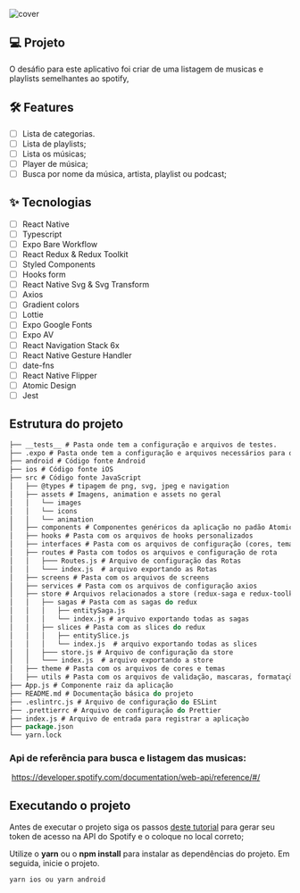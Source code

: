 

![cover](.github/cover.png?style=flat)


## 💻 Projeto
O desáfio para este aplicativo foi criar de uma listagem de musicas e playlists semelhantes ao spotify, 

## :hammer_and_wrench: Features 

-   [ ] Lista de categorias.
-   [ ] Lista de playlists;
-   [ ] Lista os músicas;
-   [ ] Player de música;
-   [ ] Busca por nome da música, artista, playlist ou podcast;

## ✨ Tecnologias

-   [ ] React Native
-   [ ] Typescript
-   [ ] Expo Bare Workflow
-   [ ] React Redux & Redux Toolkit
-   [ ] Styled Components
-   [ ] Hooks form
-   [ ] React Native Svg & Svg Transform
-   [ ] Axios
-   [ ] Gradient colors
-   [ ] Lottie 
-   [ ] Expo Google Fonts
-   [ ] Expo AV
-   [ ] React Navigation Stack 6x
-   [ ] React Native Gesture Handler
-   [ ] date-fns
-   [ ] React Native Flipper
-   [ ] Atomic Design
-   [ ] Jest

## Estrutura do projeto

```cl
├── __tests__ # Pasta onde tem a configuração e arquivos de testes.
├── .expo # Pasta onde tem a configuração e arquivos necessários para o funcionamento do expo
├── android # Código fonte Android
├── ios # Código fonte iOS
├── src # Código fonte JavaScript
│ 	├── @types # tipagem de png, svg, jpeg e navigation
│ 	├── assets # Imagens, animation e assets no geral
│ 	│ 	└── images
│ 	│ 	└── icons
│ 	│ 	└── animation
│ 	├── components # Componentes genéricos da aplicação no padão Atomic Design
│   ├── hooks # Pasta com os arquivos de hooks personalizados
│ 	├── interfaces # Pasta com os arquivos de configuração (cores, tema, axios, strings)
│ 	├── routes # Pasta com todos os arquivos e configuração de rota
│ 	│ 	├─── Routes.js # Arquivo de configuração das Rotas
│ 	│ 	└─── index.js  # arquivo exportando as Rotas
│ 	├── screens # Pasta com os arquivos de screens
│ 	├── services # Pasta com os arquivos de configuração axios
│ 	├── store # Arquivos relacionados a store (redux-saga e redux-toolkit)
│ 	│ 	├── sagas # Pasta com as sagas do redux
│ 	│ 	│  	├── entitySaga.js
│ 	│ 	│  	└── index.js # arquivo exportando todas as sagas
│ 	│ 	├── slices # Pasta com as slices do redux
│ 	│ 	│  	├── entitySlice.js
│ 	│ 	│  	└── index.js  # arquivo exportando todas as slices
│ 	│ 	├─── store.js # Arquivo de configuração da store
│ 	│ 	└─── index.js  # arquivo exportando a store
│ 	├── theme # Pasta com os arquivos de cores e temas
│ 	├── utils # Pasta com os arquivos de validação, mascaras, formatações e outras funções/constantes utéis globais
├── App.js # Componente raiz da aplicação
├── README.md # Documentação básica do projeto
├── .eslintrc.js # Arquivo de configuração do ESLint
├── .prettierrc # Arquivo de configuração do Prettier
├── index.js # Arquivo de entrada para registrar a aplicaçào
├── package.json
└── yarn.lock
```
###  Api de referência para busca e listagem das musicas:
​
https://developer.spotify.com/documentation/web-api/reference/#/

## Executando o projeto
Antes de executar o projeto siga os passos [deste tutorial](https://developer.spotify.com/documentation/web-api/quick-start/) para gerar seu token de acesso na API do Spotify e o coloque no local correto;

Utilize o **yarn** ou o **npm install** para instalar as dependências do projeto.
Em seguida, inicie o projeto.

```cl
yarn ios ou yarn android
```

